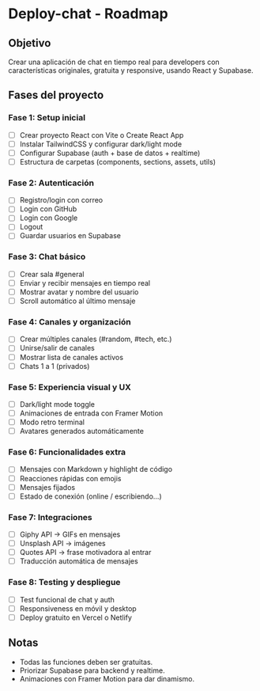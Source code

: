 # Deploy-chat - Roadmap

## Objetivo
Crear una aplicación de chat en tiempo real para developers con características originales, gratuita y responsive, usando React y Supabase.

## Fases del proyecto

### Fase 1: Setup inicial
- [ ] Crear proyecto React con Vite o Create React App
- [ ] Instalar TailwindCSS y configurar dark/light mode
- [ ] Configurar Supabase (auth + base de datos + realtime)
- [ ] Estructura de carpetas (components, sections, assets, utils)

### Fase 2: Autenticación
- [ ] Registro/login con correo
- [ ] Login con GitHub
- [ ] Login con Google
- [ ] Logout
- [ ] Guardar usuarios en Supabase

### Fase 3: Chat básico
- [ ] Crear sala #general
- [ ] Enviar y recibir mensajes en tiempo real
- [ ] Mostrar avatar y nombre del usuario
- [ ] Scroll automático al último mensaje

### Fase 4: Canales y organización
- [ ] Crear múltiples canales (#random, #tech, etc.)
- [ ] Unirse/salir de canales
- [ ] Mostrar lista de canales activos
- [ ] Chats 1 a 1 (privados)

### Fase 5: Experiencia visual y UX
- [ ] Dark/light mode toggle
- [ ] Animaciones de entrada con Framer Motion
- [ ] Modo retro terminal
- [ ] Avatares generados automáticamente

### Fase 6: Funcionalidades extra
- [ ] Mensajes con Markdown y highlight de código
- [ ] Reacciones rápidas con emojis
- [ ] Mensajes fijados
- [ ] Estado de conexión (online / escribiendo…)

### Fase 7: Integraciones
- [ ] Giphy API → GIFs en mensajes
- [ ] Unsplash API → imágenes
- [ ] Quotes API → frase motivadora al entrar
- [ ] Traducción automática de mensajes

### Fase 8: Testing y despliegue
- [ ] Test funcional de chat y auth
- [ ] Responsiveness en móvil y desktop
- [ ] Deploy gratuito en Vercel o Netlify

## Notas
- Todas las funciones deben ser gratuitas.
- Priorizar Supabase para backend y realtime.
- Animaciones con Framer Motion para dar dinamismo.

